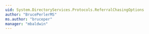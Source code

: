 ```yaml
---
uid: System.DirectoryServices.Protocols.ReferralChasingOptions
author: "BrucePerlerMS"
ms.author: "bruceper"
manager: "mbaldwin"
---
```

